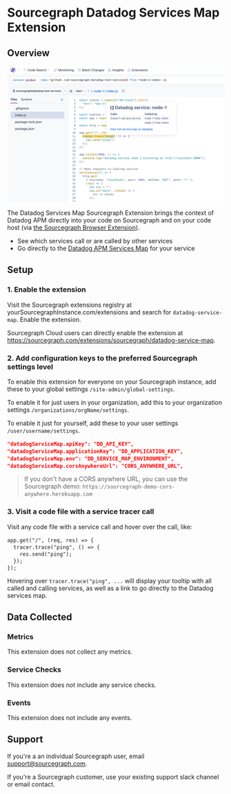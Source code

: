# Sourcegraph Datadog Services Map Extension

## Overview

![Datadog Services Map Screenshot](images/sourcegraph-datadog-services-map-extension.png)

The Datadog Services Map Sourcegraph Extension brings the context of Datadog APM directly into your code on Sourcegraph and on your code host (via [the Sourcegraph Browser Extension](https://docs.sourcegraph.com/integration/browser_extension)). 

* See which services call or are called by other services 
* Go directly to the [Datadog APM Services Map](https://docs.datadoghq.com/tracing/visualization/services_map/) for your service 

## Setup

### 1. Enable the extension 

Visit the Sourcegraph extensions registry at yourSourcegraphInstance.com/extensions and search for `datadog-service-map`. Enable the extension. 

Sourcegraph Cloud users can directly enable the extension at https://sourcegraph.com/extensions/sourcegraph/datadog-service-map. 

### 2. Add configuration keys to the preferred Sourcegraph settings level

To enable this extension for everyone on your Sourcegraph instance, add these to your global settings `/site-admin/global-settings`. 

To enable it for just users in your organization, add this to your organization settings `/organizations/orgName/settings`. 

To enable it just for yourself, add these to your user settings `/user/username/settings`. 

```json
"datadogServiceMap.apiKey": "DD_API_KEY",
"datadogServiceMap.applicationKey": "DD_APPLICATION_KEY",
"datadogServiceMap.env": "DD_SERVICE_MAP_ENVIRONMENT",
"datadogServiceMap.corsAnywhereUrl": "CORS_ANYWHERE_URL",
```

> If you don't have a CORS anywhere URL, you can use the Sourcegraph demo: `https://sourcegraph-demo-cors-anywhere.herokuapp.com`

### 3. Visit a code file with a service tracer call

Visit any code file with a service call and hover over the call, like: 
```JS
app.get("/", (req, res) => {
  tracer.trace("ping", () => {
    res.send("ping");
  });
});
```

Hovering over `tracer.trace("ping", ...` will display your tooltip with all called and calling services, as well as a link to go directly to the Datadog services map.

## Data Collected

### Metrics

This extension does not collect any metrics. 

### Service Checks

This extension does not include any service checks.

### Events

This extension does not include any events.

## Support

If you're a an individual Sourcegraph user, email support@sourcegraph.com. 

If you're a Sourcegraph customer, use your existing support slack channel or email contact.

